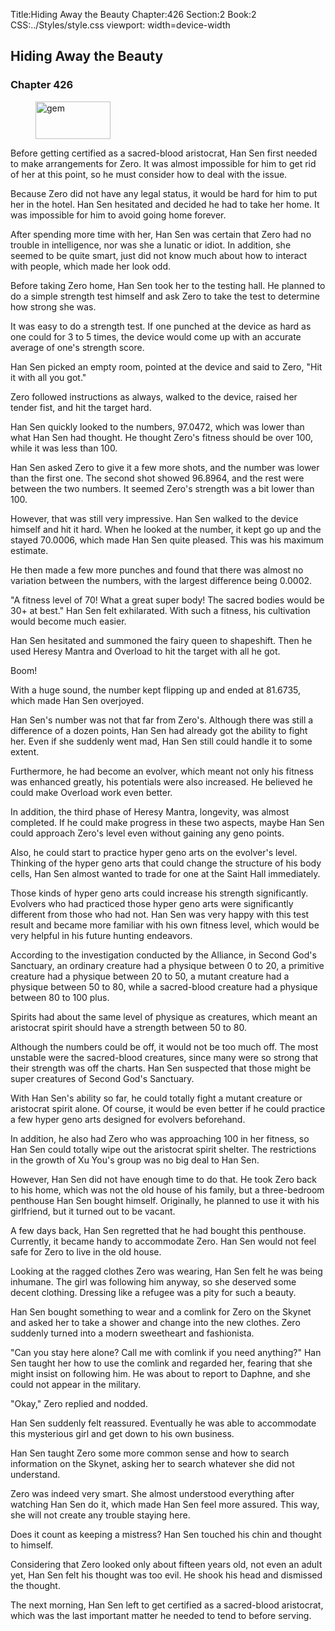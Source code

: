 Title:Hiding Away the Beauty 
Chapter:426 
Section:2 
Book:2 
CSS:../Styles/style.css 
viewport: width=device-width
  
## Hiding Away the Beauty
### Chapter 426
  
<figure>
	<img src="../Images/gem.gif" alt="gem" id="gem" width="120" height="60" />
</figure>
  

  
Before getting certified as a sacred-blood aristocrat, Han Sen first needed to make arrangements for Zero. It was almost impossible for him to get rid of her at this point, so he must consider how to deal with the issue.

Because Zero did not have any legal status, it would be hard for him to put her in the hotel. Han Sen hesitated and decided he had to take her home. It was impossible for him to avoid going home forever.

After spending more time with her, Han Sen was certain that Zero had no trouble in intelligence, nor was she a lunatic or idiot. In addition, she seemed to be quite smart, just did not know much about how to interact with people, which made her look odd.

Before taking Zero home, Han Sen took her to the testing hall. He planned to do a simple strength test himself and ask Zero to take the test to determine how strong she was.

It was easy to do a strength test. If one punched at the device as hard as one could for 3 to 5 times, the device would come up with an accurate average of one's strength score.

Han Sen picked an empty room, pointed at the device and said to Zero, "Hit it with all you got."

Zero followed instructions as always, walked to the device, raised her tender fist, and hit the target hard.

Han Sen quickly looked to the numbers, 97.0472, which was lower than what Han Sen had thought. He thought Zero's fitness should be over 100, while it was less than 100.

Han Sen asked Zero to give it a few more shots, and the number was lower than the first one. The second shot showed 96.8964, and the rest were between the two numbers. It seemed Zero's strength was a bit lower than 100.

However, that was still very impressive. Han Sen walked to the device himself and hit it hard. When he looked at the number, it kept go up and the stayed 70.0006, which made Han Sen quite pleased. This was his maximum estimate.

He then made a few more punches and found that there was almost no variation between the numbers, with the largest difference being 0.0002.

"A fitness level of 70! What a great super body! The sacred bodies would be 30+ at best." Han Sen felt exhilarated. With such a fitness, his cultivation would become much easier.

Han Sen hesitated and summoned the fairy queen to shapeshift. Then he used Heresy Mantra and Overload to hit the target with all he got.

Boom!

With a huge sound, the number kept flipping up and ended at 81.6735, which made Han Sen overjoyed.

Han Sen's number was not that far from Zero's. Although there was still a difference of a dozen points, Han Sen had already got the ability to fight her. Even if she suddenly went mad, Han Sen still could handle it to some extent.

Furthermore, he had become an evolver, which meant not only his fitness was enhanced greatly, his potentials were also increased. He believed he could make Overload work even better.

In addition, the third phase of Heresy Mantra, longevity, was almost completed. If he could make progress in these two aspects, maybe Han Sen could approach Zero's level even without gaining any geno points.

Also, he could start to practice hyper geno arts on the evolver's level. Thinking of the hyper geno arts that could change the structure of his body cells, Han Sen almost wanted to trade for one at the Saint Hall immediately.

Those kinds of hyper geno arts could increase his strength significantly. Evolvers who had practiced those hyper geno arts were significantly different from those who had not. Han Sen was very happy with this test result and became more familiar with his own fitness level, which would be very helpful in his future hunting endeavors.

According to the investigation conducted by the Alliance, in Second God's Sanctuary, an ordinary creature had a physique between 0 to 20, a primitive creature had a physique between 20 to 50, a mutant creature had a physique between 50 to 80, while a sacred-blood creature had a physique between 80 to 100 plus.

Spirits had about the same level of physique as creatures, which meant an aristocrat spirit should have a strength between 50 to 80.

Although the numbers could be off, it would not be too much off. The most unstable were the sacred-blood creatures, since many were so strong that their strength was off the charts. Han Sen suspected that those might be super creatures of Second God's Sanctuary.

With Han Sen's ability so far, he could totally fight a mutant creature or aristocrat spirit alone. Of course, it would be even better if he could practice a few hyper geno arts designed for evolvers beforehand.

In addition, he also had Zero who was approaching 100 in her fitness, so Han Sen could totally wipe out the aristocrat spirit shelter. The restrictions in the growth of Xu You's group was no big deal to Han Sen.

However, Han Sen did not have enough time to do that. He took Zero back to his home, which was not the old house of his family, but a three-bedroom penthouse Han Sen bought himself. Originally, he planned to use it with his girlfriend, but it turned out to be vacant.

A few days back, Han Sen regretted that he had bought this penthouse. Currently, it became handy to accommodate Zero. Han Sen would not feel safe for Zero to live in the old house.

Looking at the ragged clothes Zero was wearing, Han Sen felt he was being inhumane. The girl was following him anyway, so she deserved some decent clothing. Dressing like a refugee was a pity for such a beauty.

Han Sen bought something to wear and a comlink for Zero on the Skynet and asked her to take a shower and change into the new clothes. Zero suddenly turned into a modern sweetheart and fashionista.

"Can you stay here alone? Call me with comlink if you need anything?" Han Sen taught her how to use the comlink and regarded her, fearing that she might insist on following him. He was about to report to Daphne, and she could not appear in the military.

"Okay," Zero replied and nodded.

Han Sen suddenly felt reassured. Eventually he was able to accommodate this mysterious girl and get down to his own business.

Han Sen taught Zero some more common sense and how to search information on the Skynet, asking her to search whatever she did not understand.

Zero was indeed very smart. She almost understood everything after watching Han Sen do it, which made Han Sen feel more assured. This way, she will not create any trouble staying here.

Does it count as keeping a mistress? Han Sen touched his chin and thought to himself.

Considering that Zero looked only about fifteen years old, not even an adult yet, Han Sen felt his thought was too evil. He shook his head and dismissed the thought.

The next morning, Han Sen left to get certified as a sacred-blood aristocrat, which was the last important matter he needed to tend to before serving.